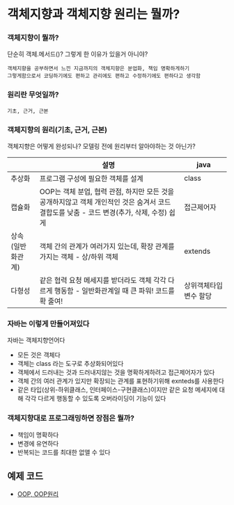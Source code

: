 # 객체지향과 객체지향 원리는 뭘까?

### 객체지향이 뭘까?
단순히 객체.메서드()? 그렇게 한 이유가 있을거 아니야?
````
객체지향을 공부하면서 느낀 지금까지의 객체지향은 분업화, 책임 명확하게하기
그렇게함으로서 코딩하기에도 편하고 관리에도 편하고 수정하기에도 편하다고 생각함 
````  

### 원리란 무엇일까?
````
기초, 근거, 근본
````  
 
### 객체지향의 원리(기초, 근거, 근본)  
객체지향은 어떻게 완성되나? 모델링 전에 원리부터 알아야하는 것 아닌가?

|   | 설명 | java | 
| - | - | - |
| 추상화 | 프로그램 구성에 필요한 객체를 설계 | class |
| 캡슐화 | OOP는 객체 분업, 협력 관점, 하지만 모든 것을 공개하지않고 객체 개인적인 것은 숨겨서 코드 결합도를 낮춤 - 코드 변경(추가, 삭제, 수정) 쉽게 | 접근제어자 | 
| 상속(일반화관계) | 객체 간의 관계가 여러가지 있는데, 확장 관계를 가지는 객체 - 상/하위 객체 | extends |
| 다형성 | 같은 협력 요청 메세지를 받더라도 객체 각각 다르게 행동함 - 일반화관계일 때 큰 파워! 코드를 확 줄여! | 상위객체타입 변수 할당 |


### 자바는 이렇게 만들어져있다
자바는 객체지향언어다  

+ 모든 것은 객체다
+ 객체는 class 라는 도구로 추상화되어있다
+ 객체에서 드러내는 것과 드러내지않는 것을 명확하게하려고 접근제어자가 있다
+ 객체 간의 여러 관계가 있지만 확장되는 관계를 표현하기위해 exnteds를 사용한다
+ 같은 타입(상위-하위클래스, 인터페이스-구현클래스)이지만 같은 요청 메세지에 대해 각각 다르게 행동할 수 있도록 오버라이딩이 기능이 있다


### 객체지향대로 프로그래밍하면 장점은 뭘까?

+ 책임이 명확하다
+ 변경에 유연하다
+ 반복되는 코드를 최대한 없앨 수 있다


## 예제 코드
+ [OOP, OOP원리]()
